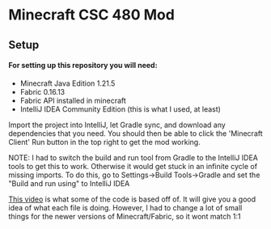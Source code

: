 # Minecraft CSC 480 Mod

## Setup

#### For setting up this repository you will need:  
- Minecraft Java Edition 1.21.5
- Fabric 0.16.13
- Fabric API installed in minecraft
- IntelliJ IDEA Community Edition (this is what I used, at least)

Import the project into IntelliJ, let Gradle sync, and download any dependencies that you need. You should then be able to click the 'Minecraft Client' Run button in the top right to get the mod working.  

NOTE: I had to switch the build and run tool from Gradle to the IntelliJ IDEA tools to get this to work. Otherwise it would get stuck in an infinite cycle of missing imports. To do this, go to Settings->Build Tools->Gradle and set the "Build and run using" to IntelliJ IDEA  

[This video](https://www.youtube.com/watch?v=rQdXWM8Ud90&t=1146s) is what some of the code is based off of. It will give you a good idea of what each file is doing. However, I had to change a lot of small things for the newer versions of Minecraft/Fabric, so it wont match 1:1
